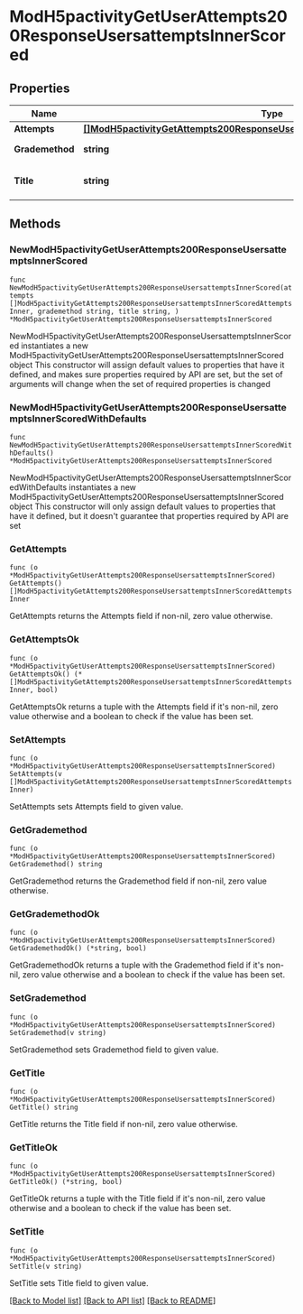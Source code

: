# ModH5pactivityGetUserAttempts200ResponseUsersattemptsInnerScored

## Properties

Name | Type | Description | Notes
------------ | ------------- | ------------- | -------------
**Attempts** | [**[]ModH5pactivityGetAttempts200ResponseUsersattemptsInnerScoredAttemptsInner**](ModH5pactivityGetAttempts200ResponseUsersattemptsInnerScoredAttemptsInner.md) |  | 
**Grademethod** | **string** | Grading method | 
**Title** | **string** | Scored attempts title | 

## Methods

### NewModH5pactivityGetUserAttempts200ResponseUsersattemptsInnerScored

`func NewModH5pactivityGetUserAttempts200ResponseUsersattemptsInnerScored(attempts []ModH5pactivityGetAttempts200ResponseUsersattemptsInnerScoredAttemptsInner, grademethod string, title string, ) *ModH5pactivityGetUserAttempts200ResponseUsersattemptsInnerScored`

NewModH5pactivityGetUserAttempts200ResponseUsersattemptsInnerScored instantiates a new ModH5pactivityGetUserAttempts200ResponseUsersattemptsInnerScored object
This constructor will assign default values to properties that have it defined,
and makes sure properties required by API are set, but the set of arguments
will change when the set of required properties is changed

### NewModH5pactivityGetUserAttempts200ResponseUsersattemptsInnerScoredWithDefaults

`func NewModH5pactivityGetUserAttempts200ResponseUsersattemptsInnerScoredWithDefaults() *ModH5pactivityGetUserAttempts200ResponseUsersattemptsInnerScored`

NewModH5pactivityGetUserAttempts200ResponseUsersattemptsInnerScoredWithDefaults instantiates a new ModH5pactivityGetUserAttempts200ResponseUsersattemptsInnerScored object
This constructor will only assign default values to properties that have it defined,
but it doesn't guarantee that properties required by API are set

### GetAttempts

`func (o *ModH5pactivityGetUserAttempts200ResponseUsersattemptsInnerScored) GetAttempts() []ModH5pactivityGetAttempts200ResponseUsersattemptsInnerScoredAttemptsInner`

GetAttempts returns the Attempts field if non-nil, zero value otherwise.

### GetAttemptsOk

`func (o *ModH5pactivityGetUserAttempts200ResponseUsersattemptsInnerScored) GetAttemptsOk() (*[]ModH5pactivityGetAttempts200ResponseUsersattemptsInnerScoredAttemptsInner, bool)`

GetAttemptsOk returns a tuple with the Attempts field if it's non-nil, zero value otherwise
and a boolean to check if the value has been set.

### SetAttempts

`func (o *ModH5pactivityGetUserAttempts200ResponseUsersattemptsInnerScored) SetAttempts(v []ModH5pactivityGetAttempts200ResponseUsersattemptsInnerScoredAttemptsInner)`

SetAttempts sets Attempts field to given value.


### GetGrademethod

`func (o *ModH5pactivityGetUserAttempts200ResponseUsersattemptsInnerScored) GetGrademethod() string`

GetGrademethod returns the Grademethod field if non-nil, zero value otherwise.

### GetGrademethodOk

`func (o *ModH5pactivityGetUserAttempts200ResponseUsersattemptsInnerScored) GetGrademethodOk() (*string, bool)`

GetGrademethodOk returns a tuple with the Grademethod field if it's non-nil, zero value otherwise
and a boolean to check if the value has been set.

### SetGrademethod

`func (o *ModH5pactivityGetUserAttempts200ResponseUsersattemptsInnerScored) SetGrademethod(v string)`

SetGrademethod sets Grademethod field to given value.


### GetTitle

`func (o *ModH5pactivityGetUserAttempts200ResponseUsersattemptsInnerScored) GetTitle() string`

GetTitle returns the Title field if non-nil, zero value otherwise.

### GetTitleOk

`func (o *ModH5pactivityGetUserAttempts200ResponseUsersattemptsInnerScored) GetTitleOk() (*string, bool)`

GetTitleOk returns a tuple with the Title field if it's non-nil, zero value otherwise
and a boolean to check if the value has been set.

### SetTitle

`func (o *ModH5pactivityGetUserAttempts200ResponseUsersattemptsInnerScored) SetTitle(v string)`

SetTitle sets Title field to given value.



[[Back to Model list]](../README.md#documentation-for-models) [[Back to API list]](../README.md#documentation-for-api-endpoints) [[Back to README]](../README.md)



